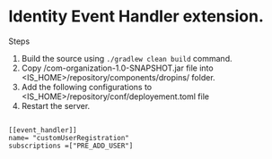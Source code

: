 # Identity Event Handler extension.

Steps 

1. Build the source using `./gradlew clean build` command.
2. Copy /com-organization-1.0-SNAPSHOT.jar file into <IS_HOME>/repository/components/dropins/ folder.
3. Add the following configurations to <IS_HOME>/repository/conf/deployement.toml file
4. Restart the server. 
```

[[event_handler]]
name= "customUserRegistration"
subscriptions =["PRE_ADD_USER"]

```
